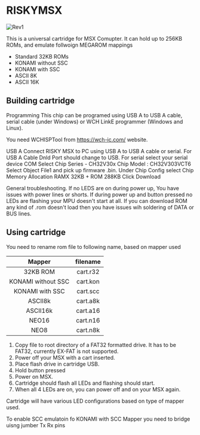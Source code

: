 # RISKYMSX

![Rev1](https://github.com/user-attachments/assets/d9c3ec10-cc1b-43a5-8a99-4679dabca454)


This is a universal cartridge for MSX Comupter. It can hold up to 256KB ROMs, and emulate follwoign MEGAROM mappings
 * Standard 32KB ROMs
 * KONAMI without SSC
 * KONAMI with SSC
 * ASCII 8K
 * ASCII 16K

## Building cartridge

Programming
This chip can be programed using USB A to USB A cable, serial cable (under Windows) or WCH LinkE programmer (Windows and Linux).

You need WCHISPTool from https://wch-ic.com/ website.

USB A
Connect RISKY MSX to PC using USB A to USB A cable or serial.
For USB A Cable Dnld Port should change to USB.
For serial select your serial device COM
Select Chip Series - CH32V30x
Chip Model : CH32V303VCT6
Select Object File1 and pick up firmware .bin.
Under Chip Config select Chip Memory Allocation RAMX 32KB + ROM 288KB
Click Download

General troubleshooting.
If no LEDS are on during power up, You have issues with power lines or shorts.
If during power up and button pressed no LEDs are flashing your MPU doesn't start at all.
If you can download ROM any kind of .rom doesn't load then you have issues wih soldering of DATA or BUS lines.

## Using cartridge
You need to rename rom file to following name, based on mapper used

 | Mapper            | filename         | 
 |   :-----------:   | :--------------: | 
 | 32KB ROM          | cart.r32         | 
 | KONAMI without SSC| cart.kon         | 
 | KONAMI with SSC   | cart.scc         | 
 | ASCII8k           | cart.a8k         | 
 | ASCII16k          | cart.a16         | 
 | NEO16             | cart.n16         | 
 | NEO8              | cart.n8k         | 

1. Copy file to root directory of a FAT32 formatted drive. It has to be FAT32, currently EX-FAT is not supported.
2. Power off your MSX with a cart inserted. 
3. Place flash drive in cartridge USB.
4. Hold button pressed
5. Power on MSX.
6. Cartridge should flash all LEDs and flashing should start.
7. When all 4 LEDs are on, you can power off and on your MSX again.

Cartridge will have various LED configurations based on type of mapper used.

To enable SCC emulatoin fo KONAMI with SCC Mapper you need to  bridge uisng jumber Tx Rx pins

